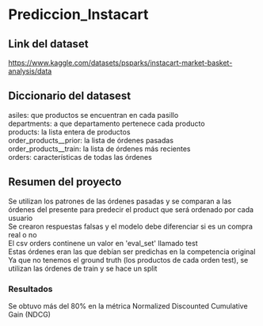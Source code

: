 # Prediccion_Instacart
## Link del dataset
https://www.kaggle.com/datasets/psparks/instacart-market-basket-analysis/data

## Diccionario del datasest
asiles: que productos se encuentran en cada pasillo  
departments: a que departamento pertenece cada producto  
products: la lista entera de productos  
order_products__prior: la lista de órdenes pasadas  
order_products__train: la lista de órdenes más recientes  
orders: características de todas las órdenes  

## Resumen del proyecto
Se utilizan los patrones de las órdenes pasadas y se comparan a las órdenes del presente 
para predecir el product que será ordenado por cada usuario  
Se crearon respuestas falsas y el modelo
debe diferenciar si es un compra real o no  
El csv orders continene un valor en 'eval_set' llamado test  
Estas órdenes eran las que debían ser predichas en la competencia original  
Ya que no tenemos el ground truth (los productos de cada orden test),
se utilizan las órdenes de train y se hace un split

### Resultados
Se obtuvo más del 80% en la métrica Normalized Discounted Cumulative Gain (NDCG)
